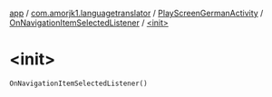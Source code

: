 [app](../../../index.md) / [com.amorjk1.languagetranslator](../../index.md) / [PlayScreenGermanActivity](../index.md) / [OnNavigationItemSelectedListener](index.md) / [&lt;init&gt;](./-init-.md)

# &lt;init&gt;

`OnNavigationItemSelectedListener()`